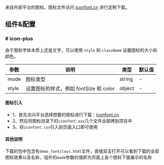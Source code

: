 来自外部平台的图标。图标文件访问 [iconfont.cn](http://www.iconfont.cn) 进行定制下载。

## 组件&配置

### # icon-plus

由于图标字体本质上还是文字，可以使用 `style` 和 `className` 设置图标的大小和颜色。

| 参数      | 说明             | 类型      | 默认值  |
|----------|------------------|----------|--------|
| mode | 图标类型 | string | - |
| style | 设置图标的样式，例如 fontSize 和 color | object | - |


#### 图标引入

* 1、首先访问平台选择想要的图标进行下载：[iconfont.cn](http://www.iconfont.cn)
* 2、然后将图标目录下的`iconfont.xxx`几个文件全部拷到项目中
* 3、将`iconfont.css`引入到页面入口即可使用

#### 其他说明

下载的包中包含有`demo_fontclass.html`文件，直接双击打开可以看到下载的全部图标效果以及名称，组件的`mode`参数的值即为页面上各个图标下面展示的名称
